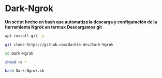 # Dark-Ngrok
**Un script hecho en bash que automatiza la descarga y configuración de la herramienta Ngrok en termux**
**Descargamos git**

```bash
apt install git -y

git clone https://github.com/dark34-dev/Dark-Ngrok

cd Dark-Ngrok

chmod +x *

bash Dark-Ngrok.sh



```
